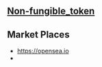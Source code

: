 ## [Non-fungible_token](https://en.wikipedia.org/wiki/Non-fungible_token)

## Market Places
- https://opensea.io
- 
